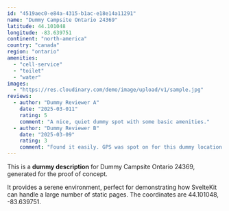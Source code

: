 ```yaml
---
id: "4519aec0-e84a-4315-b1ac-e18e14a11291"
name: "Dummy Campsite Ontario 24369"
latitude: 44.101048
longitude: -83.639751
continent: "north-america"
country: "canada"
region: "ontario"
amenities:
  - "cell-service"
  - "toilet"
  - "water"
images:
  - "https://res.cloudinary.com/demo/image/upload/v1/sample.jpg"
reviews:
  - author: "Dummy Reviewer A"
    date: "2025-03-011"
    rating: 5
    comment: "A nice, quiet dummy spot with some basic amenities."
  - author: "Dummy Reviewer B"
    date: "2025-03-09"
    rating: 3
    comment: "Found it easily. GPS was spot on for this dummy location."
---
```


This is a **dummy description** for Dummy Campsite Ontario 24369, generated for the proof of concept.

It provides a serene environment, perfect for demonstrating how SvelteKit can handle a large number of static pages. The coordinates are 44.101048, -83.639751.
